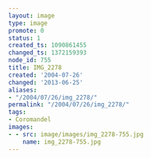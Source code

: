 ```yaml
---
layout: image
type: image
promote: 0
status: 1
created_ts: 1090861455
changed_ts: 1372159393
node_id: 755
title: IMG_2278
created: '2004-07-26'
changed: '2013-06-25'
aliases:
- "/2004/07/26/img_2278/"
permalink: "/2004/07/26/img_2278/"
tags:
- Coromandel
images:
- - src: image/images/img_2278-755.jpg
    name: img_2278-755.jpg
---
```


